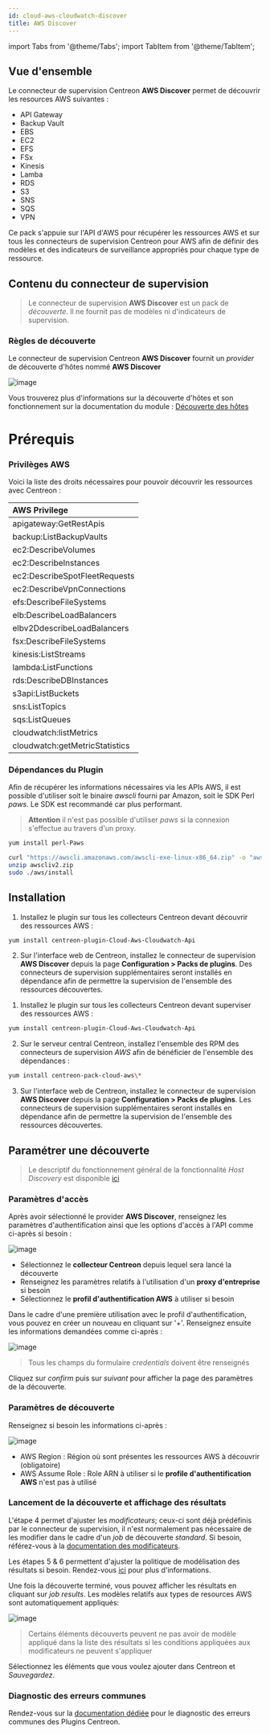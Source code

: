 ```yaml
---
id: cloud-aws-cloudwatch-discover
title: AWS Discover
---
```

import Tabs from '@theme/Tabs';
import TabItem from '@theme/TabItem';


## Vue d'ensemble

Le connecteur de supervision Centreon **AWS Discover** permet de découvrir les resources AWS suivantes :
* API Gateway
* Backup Vault
* EBS
* EC2
* EFS
* FSx
* Kinesis
* Lamba
* RDS
* S3
* SNS
* SQS
* VPN

Ce pack s'appuie sur l'API d'AWS pour récupérer les ressources AWS et sur tous les connecteurs de supervision Centreon
pour AWS afin de définir des modèles et des indicateurs de surveillance appropriés pour chaque type de ressource.

## Contenu du connecteur de supervision

> Le connecteur de supervision **AWS Discover** est un pack de *découverte*. Il ne fournit pas de modèles ni d'indicateurs de supervision.

### Règles de découverte

Le connecteur de supervision Centreon **AWS Discover** fournit un *provider* de découverte d'hôtes nommé **AWS Discover**

![image](../../../assets/integrations/plugin-packs/procedures/cloud-aws-cloudwatch-discover-provider.png)

Vous trouverez plus d'informations sur la découverte d'hôtes et son fonctionnement sur la documentation du module :
[Découverte des hôtes](/onprem/monitoring/discovery/hosts-discovery)

# Prérequis

### Privilèges AWS

Voici la liste des droits nécessaires pour pouvoir découvrir les ressources avec Centreon :

| AWS Privilege                  | 
|:-------------------------------|
| apigateway:GetRestApis         |
| backup:ListBackupVaults        |
| ec2:DescribeVolumes            |
| ec2:DescribeInstances          |
| ec2:DescribeSpotFleetRequests  |
| ec2:DescribeVpnConnections     |
| efs:DescribeFileSystems        |
| elb:DescribeLoadBalancers      |
| elbv2DdescribeLoadBalancers    |
| fsx:DescribeFileSystems        |
| kinesis:ListStreams            |
| lambda:ListFunctions           |
| rds:DescribeDBInstances        |
| s3api:ListBuckets              |
| sns:ListTopics                 | 
| sqs:ListQueues                 |
| cloudwatch:listMetrics         | 
| cloudwatch:getMetricStatistics |

### Dépendances du Plugin

Afin de récupérer les informations nécessaires via les APIs AWS, il est possible d'utiliser soit le binaire *awscli* fourni par Amazon, soit le SDK Perl *paws*. Le SDK est recommandé car plus performant. 

> **Attention** il n'est pas possible d'utiliser *paws* si la connexion s'effectue au travers d'un proxy.

<Tabs groupId="sync">
<TabItem value="perl-Paws-installation" label="perl-Paws-installation">

```bash
yum install perl-Paws
```

</TabItem>
<TabItem value="aws-cli-installation" label="aws-cli-installation">

```bash
curl "https://awscli.amazonaws.com/awscli-exe-linux-x86_64.zip" -o "awscliv2.zip"
unzip awscliv2.zip
sudo ./aws/install
```

</TabItem>
</Tabs>

## Installation

<Tabs groupId="sync">
<TabItem value="Online License" label="Online License">

1. Installez le plugin sur tous les collecteurs Centreon devant découvrir des ressources AWS :

```bash
yum install centreon-plugin-Cloud-Aws-Cloudwatch-Api
```

2. Sur l'interface web de Centreon, installez le connecteur de supervision **AWS Discover** depuis la page **Configuration > Packs de plugins**.
Des connecteurs de supervision supplémentaires seront installés en dépendance afin de permettre la supervision de l'ensemble des ressources découvertes.


</TabItem>
<TabItem value="Offline License" label="Offline License">

1. Installez le plugin sur tous les collecteurs Centreon devant superviser des ressources AWS :

```bash
yum install centreon-plugin-Cloud-Aws-Cloudwatch-Api
```

2. Sur le serveur central Centreon, installez l'ensemble des RPM des connecteurs de supervision *AWS* afin de bénéficier de l'ensemble des dépendances :

```bash
yum install centreon-pack-cloud-aws\*
```

3. Sur l'interface web de Centreon, installez le connecteur de supervision **AWS Discover** depuis la page **Configuration > Packs de plugins**.
Les connecteurs de supervision supplémentaires seront installés en dépendance afin de permettre la supervision de l'ensemble des ressources découvertes.

</TabItem>
</Tabs>

## Paramétrer une découverte

> Le descriptif du fonctionnement général de la fonctionnalité *Host Discovery* est disponible [ici](/onprem/monitoring/discovery/hosts-discovery)

### Paramètres d'accès

Après avoir sélectionné le provider **AWS Discover**, renseignez les paramètres d'authentification ainsi que les options 
d'accès à l'API comme ci-après si besoin :

![image](../../../assets/integrations/plugin-packs/procedures/cloud-aws-cloudwatch-discover-accessparameters.png)

- Sélectionnez le **collecteur Centreon** depuis lequel sera lancé la découverte
- Renseignez les paramètres relatifs à l'utilisation d'un **proxy d'entreprise** si besoin
- Sélectionnez le **profil d'authentification AWS** à utiliser si besoin

Dans le cadre d'une première utilisation avec le profil d'authentification, vous pouvez en créer un nouveau en cliquant sur '+'. Renseignez ensuite
les informations demandées comme ci-après :

![image](../../../assets/integrations/plugin-packs/procedures/cloud-aws-cloudwatch-discover-credentials.png)

> Tous les champs du formulaire *credentials* doivent être renseignés

Cliquez sur *confirm* puis sur *suivant* pour afficher la page des paramètres de la découverte.

### Paramètres de découverte

Renseignez si besoin les informations ci-après :

![image](../../../assets/integrations/plugin-packs/procedures/cloud-aws-cloudwatch-discover-discoparameters.png)

- AWS Region : Région où sont présentes les ressources AWS à découvrir (obligatoire)
- AWS Assume Role : Role ARN à utiliser si le **profile d'authentification AWS** n'est pas à utilisé

### Lancement de la découverte et affichage des résultats

L'étape 4 permet d'ajuster les *modificateurs*; ceux-ci sont déjà prédéfinis par le connecteur de supervision, il n'est normalement pas
nécessaire de les modifier dans le cadre d'un *job* de découverte *standard*. Si besoin, référez-vous à la 
[documentation des modificateurs](/onprem/monitoring/discovery/hosts-discovery#comment-utiliser-les-modificateurs).

Les étapes 5 & 6 permettent d'ajuster la politique de modélisation des résultats si besoin. Rendez-vous 
[ici](/onprem/monitoring/discovery/hosts-discovery#définir-les-politiques-danalyse-et-de-mise-à-jour) pour plus d'informations.

Une fois la découverte terminé, vous pouvez afficher les résultats en cliquant sur *job results*. Les modèles relatifs aux types de resources
AWS sont automatiquement appliqués:

![image](../../../assets/integrations/plugin-packs/procedures/cloud-aws-cloudwatch-discover-results.png)

> Certains éléments découverts peuvent ne pas avoir de modèle appliqué dans la liste des résultats si les conditions 
> appliquées aux modificateurs ne peuvent s'appliquer

Sélectionnez les éléments que vous voulez ajouter dans Centreon et *Sauvegardez*.

### Diagnostic des erreurs communes

Rendez-vous sur la [documentation dédiée](../getting-started/how-to-guides/troubleshooting-plugins.md)
pour le diagnostic des erreurs communes des Plugins Centreon.